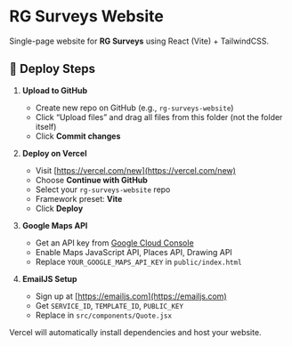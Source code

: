# RG Surveys Website

Single-page website for **RG Surveys** using React (Vite) + TailwindCSS.

## 🚀 Deploy Steps

1. **Upload to GitHub**
   - Create new repo on GitHub (e.g., `rg-surveys-website`)
   - Click “Upload files” and drag all files from this folder (not the folder itself)
   - Click **Commit changes**

2. **Deploy on Vercel**
   - Visit [https://vercel.com/new](https://vercel.com/new)
   - Choose **Continue with GitHub**
   - Select your `rg-surveys-website` repo
   - Framework preset: **Vite**
   - Click **Deploy**

3. **Google Maps API**
   - Get an API key from [Google Cloud Console](https://console.cloud.google.com/)
   - Enable Maps JavaScript API, Places API, Drawing API
   - Replace `YOUR_GOOGLE_MAPS_API_KEY` in `public/index.html`

4. **EmailJS Setup**
   - Sign up at [https://emailjs.com](https://emailjs.com)
   - Get `SERVICE_ID`, `TEMPLATE_ID`, `PUBLIC_KEY`
   - Replace in `src/components/Quote.jsx`

Vercel will automatically install dependencies and host your website.
